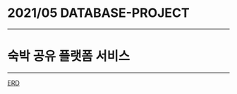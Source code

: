 # 2021/05 DATABASE-PROJECT
---
# 숙박 공유 플랫폼 서비스
---
<a href = "https://github.com/Syeong0013/DATABASE-PROJECT/blob/c7f2618e551c2b66c56f189b1811643983b7a7ad/%EC%88%99%EB%B0%95%20%EA%B3%B5%EC%9C%A0%20%ED%94%8C%EB%9E%AB%ED%8F%BC%20%EC%84%9C%EB%B9%84%EC%8A%A4%20%ED%85%8C%EC%9D%B4%EB%B8%94%20%EA%B4%80%EA%B3%84%EB%8F%84%20%EC%B5%9C%EC%A2%85.png"> ERD </a>
